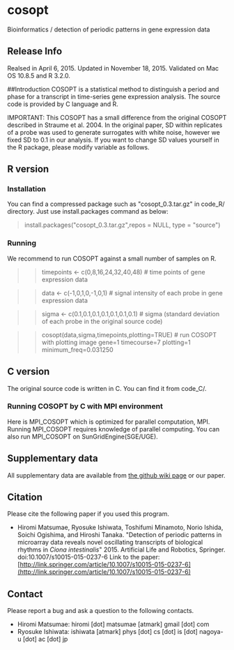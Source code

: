 # cosopt
Bioinformatics / detection of periodic patterns in gene expression data


## Release Info
Realsed in April 6, 2015.
Updated in November 18, 2015. Validated on Mac OS 10.8.5 and R 3.2.0. 

##Introduction
COSOPT is a statistical method to distinguish a period and phase for a transcript in time-series gene expression analysis.  The source code is provided by C language and R. 

IMPORTANT: This COSOPT has a small difference from the original COSOPT described in Straume et al. 2004. In the original paper, SD within replicates of a probe was used to generate surrogates with white noise,  however we fixed SD to 0.1 in our analysis. If you want to change SD values yourself in the R package, please modify <sigma> variable as follows.


## R version 
### Installation 

You can find a compressed package such as "cosopt_0.3.tar.gz" in code_R/ directory. Just use install.packages command as below: 

> install.packages("cosopt_0.3.tar.gz",repos = NULL, type = "source")

### Running 

We recommend to run COSOPT against a small number of samples on R.

> > timepoints <- c(0,8,16,24,32,40,48)     # time points of gene expression data

> > data <- c(-1,0,1,0,-1,0,1)  # signal intensity of each probe in gene expression data

> > sigma <- c(0.1,0.1,0.1,0.1,0.1,0.1,0.1)  # sigma (standard deviation of each probe in the original source code) 

> > cosopt(data,sigma,timepoints,plotting=TRUE) # run COSOPT with plotting image
> gene=1 timecourse=7
> plotting=1
> minimum_freq=0.031250


## C version 
The original source code is written in C. You can find it from  code_C/.

### Running COSOPT by C with MPI environment
Here is MPI_COSOPT which is optimized for parallel computation, MPI. Running MPI_COSOPT requires knowledge of parallel computing. You can also run MPI_COSOPT on SunGridEngine(SGE/UGE). 

## Supplementary data
All supplementary data are available from [the github wiki page](https://github.com/mhiromi/cosopt/wiki/Supplementary-data) or our paper. 


## Citation 
Please cite the following paper if you used this program.

* Hiromi Matsumae, Ryosuke Ishiwata, Toshifumi Minamoto, Norio Ishida, Soichi Ogishima, and Hiroshi Tanaka. "Detection of periodic patterns in microarray data reveals novel oscillating transcripts of biological rhythms in <I>Ciona intestinalis</I>" 2015. Artificial Life and Robotics, Springer. doi:10.​1007/​s10015-015-0237-6
Link to the paper: [http://link.springer.com/article/10.1007/s10015-015-0237-6](http://link.springer.com/article/10.1007/s10015-015-0237-6)

## Contact 
Please report a bug and ask a question to the following contacts. 

* Hiromi Matsumae: hiromi [dot] matsumae [atmark] gmail [dot] com
* Ryosuke Ishiwata: ishiwata [atmark] phys [dot] cs [dot] is [dot] nagoya-u [dot] ac [dot] jp

